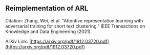 
## Reimplementation of ARL

Citation:
Zhang, Wei, et al. "Attentive representation learning with adversarial training for short text clustering." IEEE Transactions on Knowledge and Data Engineering (2021).

ArXiv Link: [https://arxiv.org/pdf/1912.03720.pdf](https://arxiv.org/pdf/1912.03720.pdf)
